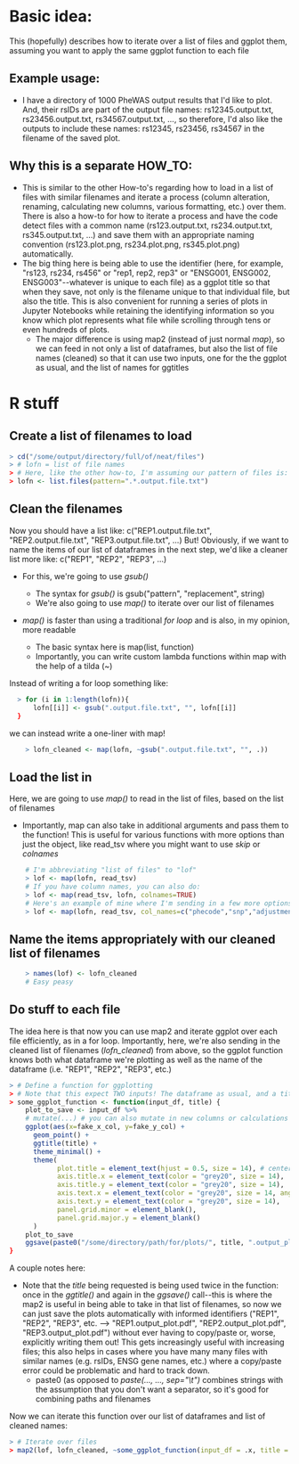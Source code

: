 # Basic idea:
This (hopefully) describes how to iterate over a list of files and ggplot them, assuming you want to apply the same ggplot function to each file

## Example usage:  
- I have a directory of 1000 PheWAS output results that I'd like to plot. And, their rsIDs are part of the output file names: rs12345.output.txt, rs23456.output.txt, rs34567.output.txt, ..., so therefore, I'd also like the outputs to include these names: rs12345, rs23456, rs34567 in the filename of the saved plot.

## Why this is a separate HOW_TO:
- This is similar to the other How-to's regarding how to load in a list of files with similar filenames and iterate a process (column alteration, renaming, calculating new columns, various formatting, etc.) over them. There is also a how-to for how to iterate a process and have the code detect files with a common name (rs123.output.txt, rs234.output.txt, rs345.output.txt, ...) and save them with an appropriate naming convention (rs123.plot.png, rs234.plot.png, rs345.plot.png) automatically.
- The big thing here is being able to use the identifier (here, for example, "rs123, rs234, rs456" or "rep1, rep2, rep3" or "ENSG001, ENSG002, ENSG003"--whatever is unique to each file) as a ggplot title so that when they save, not only is the filename unique to that individual file, but also the title. This is also convenient for running a series of plots in Jupyter Notebooks while retaining the identifying information so you know which plot represents what file while scrolling through tens or even hundreds of plots.
  - The major difference is using map2 (instead of just normal *map*), so we can feed in not only a list of dataframes, but also the list of file names (cleaned) so that it can use two inputs, one for the the ggplot as usual, and the list of names for ggtitles

# R stuff

## Create a list of filenames to load
```R
> cd("/some/output/directory/full/of/neat/files")
> # lofn = list of file names
> # Here, like the other how-to, I'm assuming our pattern of files is: REP1.output.file.txt, REP2.output.file.txt, REP3.output.file.txt, ...
> lofn <- list.files(pattern=".*.output.file.txt")
```

## Clean the filenames
Now you should have a list like: c("REP1.output.file.txt", "REP2.output.file.txt", "REP3.output.file.txt", ...)
But! Obviously, if we want to name the items of our list of dataframes in the next step, we'd like a cleaner list more like: c("REP1", "REP2", "REP3", ...)
- For this, we're going to use *gsub()*
  - The syntax for *gsub()* is gsub("pattern", "replacement", string)
  - We're also going to use *map()* to iterate over our list of filenames

- *map()* is faster than using a traditional *for loop* and is also, in my opinion, more readable 
    - The basic syntax here is map(list, function)
    - Importantly, you can write custom lambda functions within map with the help of a tilda (~) 

Instead of writing a for loop something like: 
```R
  > for (i in 1:length(lofn)){
      lofn[[i]] <- gsub(".output.file.txt", "", lofn[[i]]
  }
```
we can instead write a one-liner with map!
```R
    > lofn_cleaned <- map(lofn, ~gsub(".output.file.txt", "", .))
```

## Load the list in
Here, we are going to use *map()* to read in the list of files, based on the list of filenames
- Importantly, map can also take in additional arguments and pass them to the function! This is useful for various functions with more options than just the object, like read_tsv where you might want to use *skip* or *colnames*
```R
    # I'm abbreviating "list of files" to "lof"
    > lof <- map(lofn, read_tsv)
    # If you have column names, you can also do: 
    > lof <- map(read_tsv, lofn, colnames=TRUE)
    # Here's an example of mine where I'm sending in a few more options
    > lof <- map(lofn, read_tsv, col_names=c("phecode","snp","adjustment","beta","SE","OR","pvalue","type","n_total","n_cases","n_controls","HWE_p","allele_freq","n_no_snp","note","bonferroni","fdr"), skip = 1)
```

## Name the items appropriately with our cleaned list of filenames
```R
    > names(lof) <- lofn_cleaned
    # Easy peasy
```

## Do stuff to each file
The idea here is that now you can use map2 and iterate ggplot over each file efficiently, as in a for loop. Importantly, here, we're also sending in the cleaned list of filenames (*lofn_cleaned*) from above, so the ggplot function knows both what dataframe we're plotting as well as the name of the dataframe (i.e. "REP1", "REP2", "REP3", etc.)
```R
> # Define a function for ggplotting
> # Note that this expect TWO inputs! The dataframe as usual, and a title, which we'll provide as a string
> some_ggplot_function <- function(input_df, title) {
    plot_to_save <- input_df %>%
    # mutate(...) # you can also mutate in new columns or calculations or group assignments here (case_when is great)
    ggplot(aes(x=fake_x_col, y=fake_y_col) +
      geom_point() +
      ggtitle(title) +
      theme_minimal() + 
      theme(
            plot.title = element_text(hjust = 0.5, size = 14), # centers the title
            axis.title.x = element_text(color = "grey20", size = 14),
            axis.title.y = element_text(color = "grey20", size = 14),
            axis.text.x = element_text(color = "grey20", size = 14, angle = 90, hjust = 1), # adjusts x-axis to vertical
            axis.text.y = element_text(color = "grey20", size = 14),
            panel.grid.minor = element_blank(),
            panel.grid.major.y = element_blank()
      )
    plot_to_save
    ggsave(paste0("/some/directory/path/for/plots/", title, ".output_plot.pdf"), plot_to_save, width = 8, height = 8, dpi = 150)
}
```
A couple notes here:
- Note that the *title* being requested is being used twice in the function: once in the *ggtitle()* and again in the *ggsave()* call--this is where the map2 is useful in being able to take in that list of filenames, so now we can just save the plots automatically with informed identifiers ("REP1", "REP2", "REP3", etc. --> "REP1.output_plot.pdf", "REP2.output_plot.pdf", "REP3.output_plot.pdf") without ever having to copy/paste or, worse, explicitly writing them out! This gets increasingly useful with increasing files; this also helps in cases where you have many many files with similar names (e.g. rsIDs, ENSG gene names, etc.) where a copy/paste error could be problematic and hard to track down. 
  - paste0 (as opposed to *paste(..., ..., sep="\t")* combines strings with the assumption that you don't want a separator, so it's good for combining paths and filenames


Now we can iterate this function over our list of dataframes and list of cleaned names:
```R
> # Iterate over files
> map2(lof, lofn_cleaned, ~some_ggplot_function(input_df = .x, title = .y))
```










